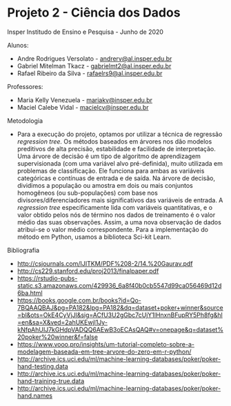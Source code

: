 # Projeto 2 - Ciência dos Dados

Insper Institudo de Ensino e Pesquisa - Junho de 2020

Alunos:

  - Andre Rodrigues Versolato - andrerv@al.insper.edu.br
  - Gabriel Mitelman Tkacz - gabrielmt2@al.insper.edu.br
  - Rafael Ribeiro da Silva - rafaelrs9@al.insper.edu.br
  
Professores:
  - Maria Kelly Venezuela - mariakv@insper.edu.br
  - Maciel Calebe Vidal - macielcv@insper.edu.br


Metodologia
  - Para a execução do projeto, optamos por utilizar a técnica de regressão *regression tree.* Os métodos baseados em árvores nos dão modelos preditivos de alta precisão, estabilidade e facilidade de interpretação. Uma árvore de decisão é um tipo de algoritmo de aprendizagem supervisionada (com uma variável alvo pré-definida), muito utilizada em problemas de classificação. Ele funciona para ambas as variáveis categóricas e contínuas de entrada e de saída. Na árvore de decisão, dividimos a população ou amostra em dois ou mais conjuntos homogêneos (ou sub-populações) com base nos divisores/diferenciadores mais significativos das variáveis de entrada. A *regression tree* especificamente lida com variáveis quantitativas, e o valor obtido pelos nós de término nos dados de treinamento é o valor médio das suas observações. Assim, a uma nova observação de dados atribui-se o valor médio correspondente. Para a implementação do método em Python, usamos a biblioteca Sci-kit Learn.
  
Bibliografia
  - http://csjournals.com/IJITKM/PDF%208-2/14.%20Gaurav.pdf
  - http://cs229.stanford.edu/proj2013/finalpaper.pdf
  - https://rstudio-pubs-static.s3.amazonaws.com/429936_6a8f40b0cb5547d99ca056469d12d6ba.html
  - https://books.google.com.br/books?id=Qo-7BQAAQBAJ&pg=PA182&lpg=PA182&dq=dataset+poker+winner&source=bl&ots=OkE4CyVjJl&sig=ACfU3U2gGbc7cUjY1lHnxnBFupRY5Ph8fg&hl=en&sa=X&ved=2ahUKEwjl1Jy-kNfpAhUIJ7kGHdpVADQQ6AEwB3oECAsQAQ#v=onepage&q=dataset%20poker%20winner&f=false
  - https://www.vooo.pro/insights/um-tutorial-completo-sobre-a-modelagem-baseada-em-tree-arvore-do-zero-em-r-python/
  - http://archive.ics.uci.edu/ml/machine-learning-databases/poker/poker-hand-testing.data
  - http://archive.ics.uci.edu/ml/machine-learning-databases/poker/poker-hand-training-true.data
  - http://archive.ics.uci.edu/ml/machine-learning-databases/poker/poker-hand.names
